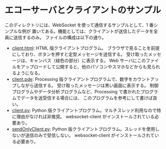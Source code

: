 # エコーサーバとクライアントのサンプル

このディレクトリには、WebSocket を使って通信するサンプルとして、1 番シンプルな例が
置いてある。機能としては、クライアントが送信したデータを全員に送信するのみ。
ファイルの構成は以下の通り。

- [client.html](./client.html):
  HTML 版クライアントプログラム。
  ブラウザで見ることを前提にしており、ボタンを押すと定型メッセージを送信する。
  受け取ったメッセージは、キャンバス（緑色の部分）に表示する。
  Web サーバにこのファイルをアップロードして公開すると、他のパソコンやスマホなどからも見られるようになる。
- [client.pde](./client/client.pde):
  Processing 版クライアントプログラムで、数字をカウントアップしながら送信する。
  受け取ったメッセージは黒い画面に表示する。
  制御プログラムやデータ分析プログラムなど、Processing で書かれたプログラムでデータを送受信する場合には、
  このプログラムを参考にして書けば良い。
- [client.py](./client/client.py):
  Python 版クライアントプログラム。マルチスレッド利用なので特に理由がなければ非推奨。
  websocket-client がインストールされている必要あり。
- [sendOnlyClient.py](./client/sendOnlyClient.py):
  Python 版クライアントプログラム。スレッドを使用しないが送信のみで受信しない。
  websocket-client がインストールされている必要あり。
